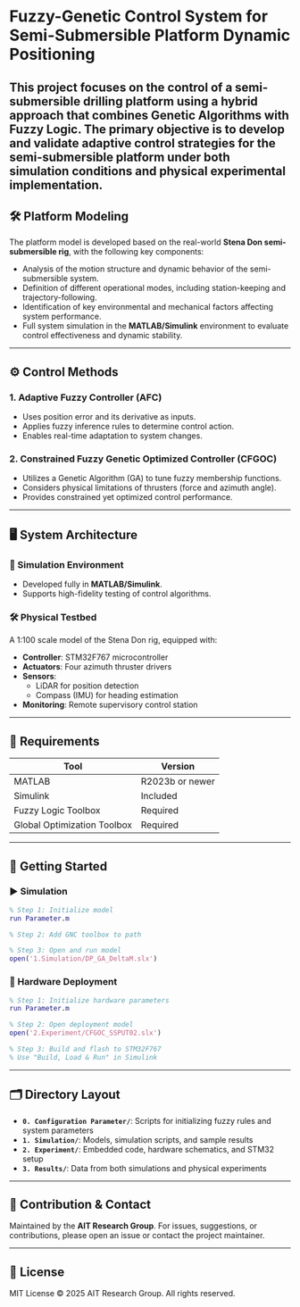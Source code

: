 
# Fuzzy-Genetic Control System for Semi-Submersible Platform Dynamic Positioning

This project focuses on the control of a semi-submersible drilling platform using a hybrid approach that combines Genetic Algorithms with Fuzzy Logic. The primary objective is to develop and validate adaptive control strategies for the semi-submersible platform under both simulation conditions and physical experimental implementation.
---
## 🛠️ Platform Modeling

The platform model is developed based on the real-world **Stena Don semi-submersible rig**, with the following key components:

- Analysis of the motion structure and dynamic behavior of the semi-submersible system.  
- Definition of different operational modes, including station-keeping and trajectory-following.  
- Identification of key environmental and mechanical factors affecting system performance.  
- Full system simulation in the **MATLAB/Simulink** environment to evaluate control effectiveness and dynamic stability.
---

## ⚙️ Control Methods

### 1. Adaptive Fuzzy Controller (AFC)
- Uses position error and its derivative as inputs.
- Applies fuzzy inference rules to determine control action.
- Enables real-time adaptation to system changes.

### 2. Constrained Fuzzy Genetic Optimized Controller (CFGOC)
- Utilizes a Genetic Algorithm (GA) to tune fuzzy membership functions.
- Considers physical limitations of thrusters (force and azimuth angle).
- Provides constrained yet optimized control performance.

---

## 🖥 System Architecture

### 🧪 Simulation Environment
- Developed fully in **MATLAB/Simulink**.
- Supports high-fidelity testing of control algorithms.

### 🛠 Physical Testbed
A 1:100 scale model of the Stena Don rig, equipped with:

- **Controller**: STM32F767 microcontroller
- **Actuators**: Four azimuth thruster drivers
- **Sensors**:
  - LiDAR for position detection
  - Compass (IMU) for heading estimation
- **Monitoring**: Remote supervisory control station

---

## 🧰 Requirements

| Tool                  | Version      |
|-----------------------|--------------|
| MATLAB                | R2023b or newer |
| Simulink              | Included     |
| Fuzzy Logic Toolbox   | Required     |
| Global Optimization Toolbox | Required |

---

## 🚀 Getting Started

### ▶️ Simulation

```matlab
% Step 1: Initialize model
run Parameter.m

% Step 2: Add GNC toolbox to path

% Step 3: Open and run model
open('1.Simulation/DP_GA_DeltaM.slx')
````

### 🧪 Hardware Deployment

```matlab
% Step 1: Initialize hardware parameters
run Parameter.m

% Step 2: Open deployment model
open('2.Experiment/CFGOC_SSPUT02.slx')

% Step 3: Build and flash to STM32F767
% Use "Build, Load & Run" in Simulink
```

---

## 🗂 Directory Layout

* **`0. Configuration Parameter/`**: Scripts for initializing fuzzy rules and system parameters
* **`1. Simulation/`**: Models, simulation scripts, and sample results
* **`2. Experiment/`**: Embedded code, hardware schematics, and STM32 setup
* **`3. Results/`**: Data from both simulations and physical experiments

---

## 🤝 Contribution & Contact

Maintained by the **AIT Research Group**.
For issues, suggestions, or contributions, please open an issue or contact the project maintainer.

---

## 📄 License

MIT License
© 2025 AIT Research Group. All rights reserved.

